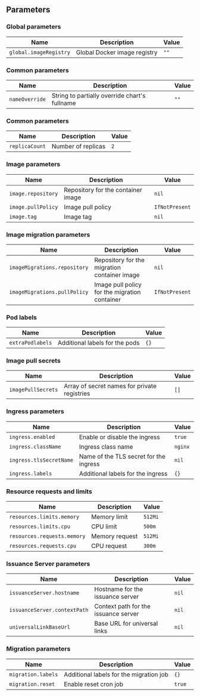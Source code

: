 ## Parameters

### Global parameters

| Name                   | Description                  | Value |
| ---------------------- | ---------------------------- | ----- |
| `global.imageRegistry` | Global Docker image registry | `""`  |

### Common parameters

| Name           | Description                                   | Value |
| -------------- | --------------------------------------------- | ----- |
| `nameOverride` | String to partially override chart's fullname | `""`  |

### Common parameters

| Name           | Description        | Value |
| -------------- | ------------------ | ----- |
| `replicaCount` | Number of replicas | `2`   |

### Image parameters

| Name               | Description                        | Value          |
| ------------------ | ---------------------------------- | -------------- |
| `image.repository` | Repository for the container image | `nil`          |
| `image.pullPolicy` | Image pull policy                  | `IfNotPresent` |
| `image.tag`        | Image tag                          | `nil`          |

### Image migration parameters

| Name                         | Description                                   | Value          |
| ---------------------------- | --------------------------------------------- | -------------- |
| `imageMigrations.repository` | Repository for the migration container image  | `nil`          |
| `imageMigrations.pullPolicy` | Image pull policy for the migration container | `IfNotPresent` |

### Pod labels

| Name             | Description                    | Value |
| ---------------- | ------------------------------ | ----- |
| `extraPodlabels` | Additional labels for the pods | `{}`  |

### Image pull secrets

| Name               | Description                                  | Value |
| ------------------ | -------------------------------------------- | ----- |
| `imagePullSecrets` | Array of secret names for private registries | `[]`  |

### Ingress parameters

| Name                    | Description                            | Value   |
| ----------------------- | -------------------------------------- | ------- |
| `ingress.enabled`       | Enable or disable the ingress          | `true`  |
| `ingress.className`     | Ingress class name                     | `nginx` |
| `ingress.tlsSecretName` | Name of the TLS secret for the ingress | `nil`   |
| `ingress.labels`        | Additional labels for the ingress      | `{}`    |

### Resource requests and limits

| Name                        | Description    | Value   |
| --------------------------- | -------------- | ------- |
| `resources.limits.memory`   | Memory limit   | `512Mi` |
| `resources.limits.cpu`      | CPU limit      | `500m`  |
| `resources.requests.memory` | Memory request | `512Mi` |
| `resources.requests.cpu`    | CPU request    | `300m`  |

### Issuance Server parameters

| Name                         | Description                          | Value |
| ---------------------------- | ------------------------------------ | ----- |
| `issuanceServer.hostname`    | Hostname for the issuance server     | `nil` |
| `issuanceServer.contextPath` | Context path for the issuance server | `nil` |
| `universalLinkBaseUrl`       | Base URL for universal links         | `nil` |

### Migration parameters

| Name               | Description                             | Value  |
| ------------------ | --------------------------------------- | ------ |
| `migration.labels` | Additional labels for the migration job | `{}`   |
| `migration.reset`  | Enable reset cron job                   | `true` |
